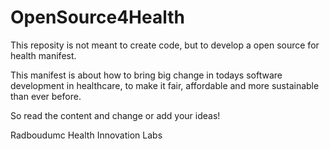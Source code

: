 # OpenSource4Health
This reposity is not meant to create code, but to develop a open source for health manifest. 

This manifest is about how to bring big change in todays software development in healthcare, to make it fair, affordable and more sustainable than ever before.

So read the content and change or add your ideas!

Radboudumc Health Innovation Labs
